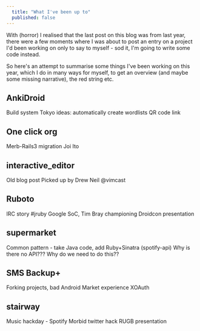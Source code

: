 ```yaml
---
  title: "What I've been up to"
  published: false
---
```


With (horror) I realised that the last post on this blog was from last year,
there were a few moments where I was about to post an entry on a project I'd
been working on only to say to myself - sod it, I'm going to write some code instead.

So here's an attempt to summarise some things I've been working on this year,
which I do in many ways for myself, to get an overview (and maybe some missing
narrative), the red string etc.

## AnkiDroid

Build system
Tokyo
ideas: automatically create wordlists
QR code link

## One click org

Merb-Rails3 migration
Joi Ito

## interactive_editor

Old blog post Picked up by Drew Neil @vimcast

## Ruboto

IRC story #jruby
Google SoC, Tim Bray championing
Droidcon presentation

## supermarket

Common pattern - take Java code, add Ruby+Sinatra (spotify-api)
Why is there no API??? Why do we need to do this??

## SMS Backup+

Forking projects, bad
Android Market experience
XOAuth

## stairway

Music hackday - Spotify
Morbid twitter hack
RUGB presentation




